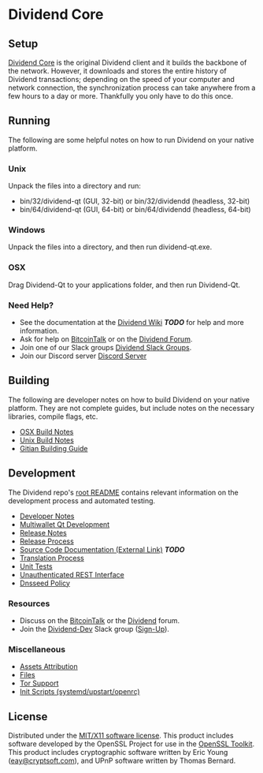 Dividend Core
=====================

Setup
---------------------
[Dividend Core](http://dividend.org/wallet) is the original Dividend client and it builds the backbone of the network. However, it downloads and stores the entire history of Dividend transactions; depending on the speed of your computer and network connection, the synchronization process can take anywhere from a few hours to a day or more. Thankfully you only have to do this once.

Running
---------------------
The following are some helpful notes on how to run Dividend on your native platform.

### Unix

Unpack the files into a directory and run:

- bin/32/dividend-qt (GUI, 32-bit) or bin/32/dividendd (headless, 32-bit)
- bin/64/dividend-qt (GUI, 64-bit) or bin/64/dividendd (headless, 64-bit)

### Windows

Unpack the files into a directory, and then run dividend-qt.exe.

### OSX

Drag Dividend-Qt to your applications folder, and then run Dividend-Qt.

### Need Help?

* See the documentation at the [Dividend Wiki](https://en.bitcoin.it/wiki/Main_Page) ***TODO***
for help and more information.
* Ask for help on [BitcoinTalk](https://bitcointalk.org/index.php?topic=1262920.0) or on the [Dividend Forum](http://forum.dividend.org/).
* Join one of our Slack groups [Dividend Slack Groups](https://dividend.org/slack-logins/).
* Join our Discord server [Discord Server](https://discord.gg/dTRhamf)

Building
---------------------
The following are developer notes on how to build Dividend on your native platform. They are not complete guides, but include notes on the necessary libraries, compile flags, etc.

- [OSX Build Notes](build-osx.md)
- [Unix Build Notes](build-unix.md)
- [Gitian Building Guide](gitian-building.md)

Development
---------------------
The Dividend repo's [root README](https://github.com/dividendproject/Dividend/blob/master/README.md) contains relevant information on the development process and automated testing.

- [Developer Notes](developer-notes.md)
- [Multiwallet Qt Development](multiwallet-qt.md)
- [Release Notes](release-notes.md)
- [Release Process](release-process.md)
- [Source Code Documentation (External Link)](https://dev.visucore.com/bitcoin/doxygen/) ***TODO***
- [Translation Process](translation_process.md)
- [Unit Tests](unit-tests.md)
- [Unauthenticated REST Interface](REST-interface.md)
- [Dnsseed Policy](dnsseed-policy.md)

### Resources

* Discuss on the [BitcoinTalk](https://bitcointalk.org/index.php?topic=1262920.0) or the [Dividend](http://forum.dividend.org/) forum.
* Join the [Dividend-Dev](https://dividend-dev.slack.com/) Slack group ([Sign-Up](https://dividend-dev.herokuapp.com/)).

### Miscellaneous
- [Assets Attribution](assets-attribution.md)
- [Files](files.md)
- [Tor Support](tor.md)
- [Init Scripts (systemd/upstart/openrc)](init.md)

License
---------------------
Distributed under the [MIT/X11 software license](http://www.opensource.org/licenses/mit-license.php).
This product includes software developed by the OpenSSL Project for use in the [OpenSSL Toolkit](https://www.openssl.org/). This product includes
cryptographic software written by Eric Young ([eay@cryptsoft.com](mailto:eay@cryptsoft.com)), and UPnP software written by Thomas Bernard.
